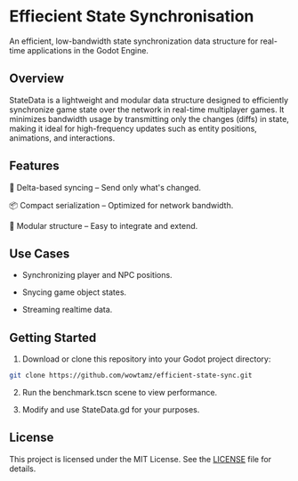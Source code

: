# Effiecient State Synchronisation
An efficient, low-bandwidth state synchronization data structure for real-time applications in the Godot Engine.

## Overview

StateData is a lightweight and modular data structure designed to efficiently synchronize game state over the network in real-time multiplayer games. It minimizes bandwidth usage by transmitting only the changes (diffs) in state, making it ideal for high-frequency updates such as entity positions, animations, and interactions.


## Features

🔄 Delta-based syncing – Send only what's changed.

📦 Compact serialization – Optimized for network bandwidth.

🧩 Modular structure – Easy to integrate and extend.

## Use Cases

- Synchronizing player and NPC positions.

- Snycing game object states.

- Streaming realtime data.

## Getting Started

1. Download or clone this repository into your Godot project directory:

```bash
git clone https://github.com/wowtamz/efficient-state-sync.git
```

2. Run the benchmark.tscn scene to view performance.

3. Modify and use StateData.gd for your purposes.

## License

This project is licensed under the MIT License. See the [LICENSE](LICENSE) file for details.
